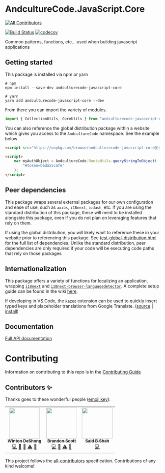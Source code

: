 # AndcultureCode.JavaScript.Core
<!-- ALL-CONTRIBUTORS-BADGE:START - Do not remove or modify this section -->
[![All Contributors](https://img.shields.io/badge/all_contributors-3-orange.svg?style=flat-square)](#contributors-)
<!-- ALL-CONTRIBUTORS-BADGE:END -->

[![Build Status](https://travis-ci.org/AndcultureCode/AndcultureCode.JavaScript.Core.svg?branch=master)](https://travis-ci.org/AndcultureCode/AndcultureCode.JavaScript.Core)
[![codecov](https://codecov.io/gh/AndcultureCode/AndcultureCode.JavaScript.Core/branch/master/graph/badge.svg)](https://codecov.io/gh/AndcultureCode/AndcultureCode.JavaScript.Core)

Common patterns, functions, etc... used when building javascript applications

## Getting started

This package is installed via npm or yarn

```shell
# npm
npm install --save-dev andculturecode-javascript-core

# yarn
yarn add andculturecode-javascript-core --dev
```

From there you can import the variety of modules.

```typescript
import { CollectionUtils, CoreUtils } from "andculturecode-javascript-core";
```

You can also reference the global distribution package within a website which gives you access to the `AndcultureCode` namespace. See the example below

```html
<script src="https://unpkg.com/browse/andculturecode-javascript-core@[version-number]/dist/global/index.js"></script>

<script>
    var myAuthObject = AndcultureCode.RouteUtils.queryStringToObject(
        "#token=bada55cafe"
    );
</script>
```

## Peer dependencies

This package wraps several external packages for our own configuration and ease of use, such as `axios`, `i18next`, `lodash`, etc. If you are using the standard distribution of this package, these will need to be installed alongside this package, even if you do not plan on leveraging features that rely on them.

If using the global distribution, you will likely want to reference these in your website prior to referencing this package. See [test-global-distribution.html](./test-global-distribution.html) for the full list of dependencies. Unlike the standard distribution, peer dependencies are only required if your code will be executing code paths that rely on those packages.

## Internationalization

This package offers a variety of functions for localizing an application, wrapping [`i18next`](https://github.com/i18next/i18next) and [`i18next-browser-languagedetector`](https://github.com/i18next/i18next-browser-languageDetector). A complete setup guide can be found in the wiki [here](<https://github.com/AndcultureCode/AndcultureCode.JavaScript.Core/wiki/Internationalization-(i18n)>).

If developing in VS Code, the [`kazoo`](https://marketplace.visualstudio.com/items?itemName=brandongregoryscott.kazoo) extension can be used to quickly insert typed keys and placeholder translations from Google Translate. ([source](https://github.com/brandongregoryscott/kazoo) | [install](https://marketplace.visualstudio.com/items?itemName=brandongregoryscott.kazoo))

## Documentation

[Full API documentation](docs/README.md)

# Contributing

Information on contributing to this repo is in the [Contributing Guide](CONTRIBUTING.md)

## Contributors ✨

Thanks goes to these wonderful people ([emoji key](https://allcontributors.org/docs/en/emoji-key)):

<!-- ALL-CONTRIBUTORS-LIST:START - Do not remove or modify this section -->
<!-- prettier-ignore-start -->
<!-- markdownlint-disable -->
<table>
  <tr>
    <td align="center"><a href="http://www.winton.me/"><img src="https://avatars.githubusercontent.com/u/48424?v=4?s=100" width="100px;" alt=""/><br /><sub><b>Winton DeShong</b></sub></a><br /><a href="https://github.com/AndcultureCode/AndcultureCode.JavaScript.Core/commits?author=wintondeshong" title="Code">💻</a> <a href="https://github.com/AndcultureCode/AndcultureCode.JavaScript.Core/commits?author=wintondeshong" title="Documentation">📖</a> <a href="#maintenance-wintondeshong" title="Maintenance">🚧</a> <a href="https://github.com/AndcultureCode/AndcultureCode.JavaScript.Core/commits?author=wintondeshong" title="Tests">⚠️</a> <a href="https://github.com/AndcultureCode/AndcultureCode.JavaScript.Core/pulls?q=is%3Apr+reviewed-by%3Awintondeshong" title="Reviewed Pull Requests">👀</a></td>
    <td align="center"><a href="https://github.com/brandongregoryscott"><img src="https://avatars.githubusercontent.com/u/11774799?v=4?s=100" width="100px;" alt=""/><br /><sub><b>Brandon Scott</b></sub></a><br /><a href="https://github.com/AndcultureCode/AndcultureCode.JavaScript.Core/commits?author=brandongregoryscott" title="Code">💻</a> <a href="#maintenance-brandongregoryscott" title="Maintenance">🚧</a> <a href="https://github.com/AndcultureCode/AndcultureCode.JavaScript.Core/commits?author=brandongregoryscott" title="Tests">⚠️</a> <a href="https://github.com/AndcultureCode/AndcultureCode.JavaScript.Core/pulls?q=is%3Apr+reviewed-by%3Abrandongregoryscott" title="Reviewed Pull Requests">👀</a></td>
    <td align="center"><a href="https://www.saidshah.com"><img src="https://avatars.githubusercontent.com/u/19719299?v=4?s=100" width="100px;" alt=""/><br /><sub><b>Said B Shah</b></sub></a><br /><a href="https://github.com/AndcultureCode/AndcultureCode.JavaScript.Core/commits?author=SaidShah" title="Code">💻</a></td>
  </tr>
</table>

<!-- markdownlint-restore -->
<!-- prettier-ignore-end -->

<!-- ALL-CONTRIBUTORS-LIST:END -->

This project follows the [all-contributors](https://github.com/all-contributors/all-contributors) specification. Contributions of any kind welcome!